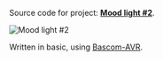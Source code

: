 Source code for project: **[Mood light #2](https://www.uctrl.net/p/76)**.

![Mood light #2](https://cdn.uctrl.net/images/sized/medium/64/5/564-mood-light-2-inside-medium.jpeg)

Written in basic, using [Bascom-AVR](http://www.mcselec.com/).
